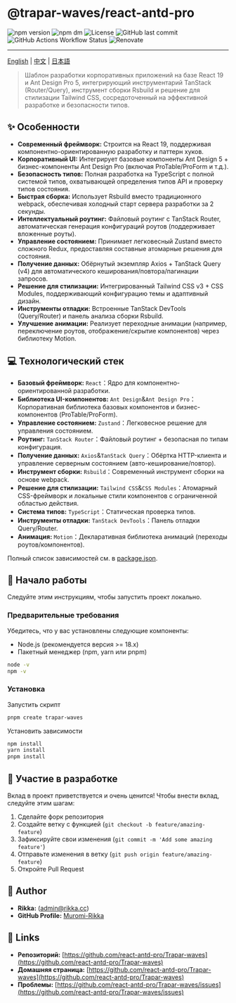 # @trapar-waves/react-antd-pro

![npm version](https://img.shields.io/npm/v/@trapar-waves/react-antd-pro)
![npm dm](https://img.shields.io/npm/dm/@trapar-waves/react-antd-pro)
![License](https://img.shields.io/github/license/Trapar-waves/react-antd-pro)
![GitHub last commit](https://img.shields.io/github/last-commit/Trapar-waves/react-antd-pro)
![GitHub Actions Workflow Status](https://img.shields.io/github/actions/workflow/status/Trapar-waves/react-antd-pro/release.yml)
![Renovate](https://img.shields.io/badge/renovate-enabled-blue)

---

[English](../README.md) | [中文](/readme/README-CN.md) | [日本語](/readme/README-JP.md)

> Шаблон разработки корпоративных приложений на базе React 19 и Ant Design Pro 5, интегрирующий инструментарий TanStack (Router/Query), инструмент сборки Rsbuild и решение для стилизации Tailwind CSS, сосредоточенный на эффективной разработке и безопасности типов.

## ✨ Особенности

- **Современный фреймворк:** Строится на React 19, поддерживая компонентно-ориентированную разработку и паттерн хуков.
- **Корпоративный UI:** Интегрирует базовые компоненты Ant Design 5 + бизнес-компоненты Ant Design Pro (включая ProTable/ProForm и т.д.).
- **Безопасность типов:** Полная разработка на TypeScript с полной системой типов, охватывающей определения типов API и проверку типов состояния.
- **Быстрая сборка:** Использует Rsbuild вместо традиционного webpack, обеспечивая холодный старт сервера разработки за 2 секунды.
- **Интеллектуальный роутинг:** Файловый роутинг с TanStack Router, автоматическая генерация конфигураций роутов (поддерживает вложенные роуты).
- **Управление состоянием:** Принимает легковесный Zustand вместо сложного Redux, предоставляя составные атомарные решения для состояния.
- **Получение данных:** Обёрнутый экземпляр Axios + TanStack Query (v4) для автоматического кеширования/повтора/пагинации запросов.
- **Решение для стилизации:** Интегрированный Tailwind CSS v3 + CSS Modules, поддерживающий конфигурацию темы и адаптивный дизайн.
- **Инструменты отладки:** Встроенные TanStack DevTools (Query/Router) и панель анализа сборки Rsbuild.
- **Улучшение анимации:** Реализует переходные анимации (например, переключение роутов, отображение/скрытие компонентов) через библиотеку Motion.

## 💻 Технологический стек

- **Базовый фреймворк:** `React`：Ядро для компонентно-ориентированной разработки.
- **Библиотека UI-компонентов:** `Ant Design`&`Ant Design Pro`：Корпоративная библиотека базовых компонентов и бизнес-компонентов (ProTable/ProForm).
- **Управление состоянием:** `Zustand`：Легковесное решение для управления состоянием.
- **Роутинг:** `TanStack Router`：Файловый роутинг + безопасная по типам конфигурация.
- **Получение данных:** `Axios`&`TanStack Query`：Обёртка HTTP-клиента и управление серверным состоянием (авто-кеширование/повтор).
- **Инструмент сборки:** `Rsbuild`：Современный инструмент сборки на основе webpack.
- **Решение для стилизации:** `Tailwind CSS`&`CSS Modules`：Атомарный CSS-фреймворк и локальные стили компонентов с ограниченной областью действия.
- **Система типов:** `TypeScript`：Статическая проверка типов.
- **Инструменты отладки:** `TanStack DevTools`：Панель отладки Query/Router.
- **Анимация:** `Motion`：Декларативная библиотека анимаций (переходы роутов/компонентов).

Полный список зависимостей см. в [package.json](package.json).

## 🚀 Начало работы

Следуйте этим инструкциям, чтобы запустить проект локально.

### Предварительные требования

Убедитесь, что у вас установлены следующие компоненты:

- Node.js (рекомендуется версия >= 18.x)
- Пакетный менеджер (npm, yarn или pnpm)

```bash
node -v
npm -v
```

### Установка

Запустить скрипт

```bash
pnpm create trapar-waves
```

Установить зависимости

```bash
npm install
yarn install
pnpm install
```

## 🤝 Участие в разработке

Вклад в проект приветствуется и очень ценится! Чтобы внести вклад, следуйте этим шагам:

1. Сделайте форк репозитория
2. Создайте ветку с функцией (`git checkout -b feature/amazing-feature`)
3. Зафиксируйте свои изменения (`git commit -m 'Add some amazing feature'`)
4. Отправьте изменения в ветку (`git push origin feature/amazing-feature`)
5. Откройте Pull Request

## 👤 Author

- **Rikka:** (admin@rikka.cc)
- **GitHub Profile:** [Muromi-Rikka](https://github.com/Muromi-Rikka)

## 🔗 Links

- **Репозиторий:** [https://github.com/react-antd-pro/Trapar-waves](https://github.com/react-antd-pro/Trapar-waves)
- **Домашняя страница:** [https://github.com/react-antd-pro/Trapar-waves](https://github.com/react-antd-pro/Trapar-waves)
- **Проблемы:** [https://github.com/react-antd-pro/Trapar-waves/issues](https://github.com/react-antd-pro/Trapar-waves/issues)
